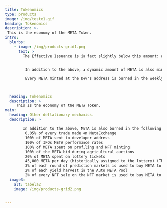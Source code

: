 ```yaml
---
title: Tokenomics
type: products
image: /img/teste1.gif
heading: Tokenomics
description: >-
 This is the economy of the META Token.
intro:
  blurbs:
    - image: /img/products-grid1.png
      text: >
        The Effective Issuance is in fact slightly below this amount: an additional 45,000 META per day is diverted from the amount allocated to the lottery and burned (PID 137 - Details below).


         In addition to the above, a dynamic amount of META is also minted into the Dev address at a rate of 9.09%. This means that if 100 META is harvested, then 9.09 META is minted and sent to the Dev Address.

         Every META minted at the Dev's address is burned in the weekly burn and never goes into circulation. As such, we do not include it in the issuance fee above.

        

  heading: Tokenomics
  description: >
     This is the economy of the META Token.
main:
  heading: Other deflationary mechanics.
  description: >
    
        In addition to the above, META is also burned in the following ways:
         0.05% of every trade made on MetaExchange
         100% of META sent to developer address
         100% of IFOs META performance rates
         100% of META spent on profiling and NFT minting
         100% of the META bid during agricultural auctions
         20% of META spent on lottery tickets
         45,000 META per day (historically assigned to the lottery) (The META for this is generated by a farm - PID 137)
         3% of each round of prediction markets is used to buy META to burn
         2% of each yield harvest in the Auto META Pool
         2% of every NFT sale on the NFT market is used to buy META to burn
  image3:
    alt: tabela2
    image: /img/products-grid2.png


---
```



